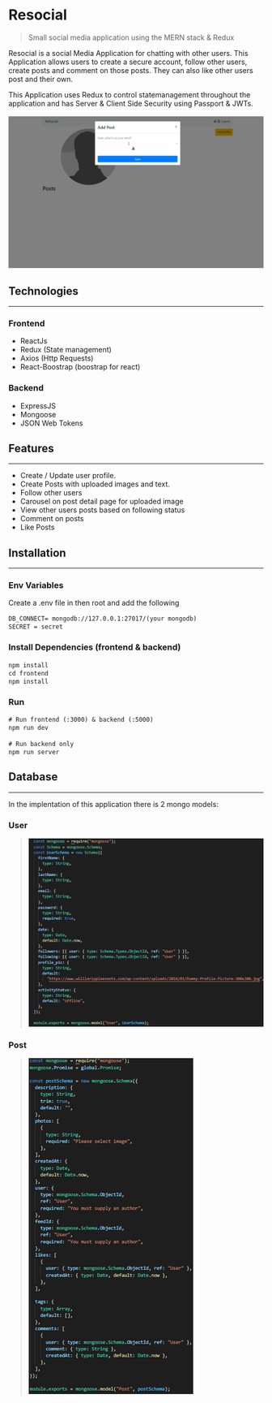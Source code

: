# Resocial

> Small social media application using the MERN stack & Redux

Resocial is a social Media Application for chatting with other users. This Application allows users to create a secure account, follow other users, create posts and comment on those posts. They can also like other users post and their own.

This Application uses Redux to control statemanagement throughout the application and has Server & Client Side Security using Passport & JWTs.

![image](/uploads/resocial.gif)

## Technologies

---

### Frontend

- ReactJs
- Redux (State management)
- Axios (Http Requests)
- React-Boostrap (boostrap for react)

### Backend

- ExpressJS
- Mongoose
- JSON Web Tokens

## Features

---

- Create / Update user profile.
- Create Posts with uploaded images and text.
- Follow other users
- Carousel on post detail page for uploaded image
- View other users posts based on following status
- Comment on posts
- Like Posts

## Installation

---

### Env Variables

Create a .env file in then root and add the following

```
DB_CONNECT= mongodb://127.0.0.1:27017/(your mongodb)
SECRET = secret
```

### Install Dependencies (frontend & backend)

```
npm install
cd frontend
npm install

```

### Run

```
# Run frontend (:3000) & backend (:5000)
npm run dev

# Run backend only
npm run server
```

## Database

---

In the implentation of this application there is 2 mongo models:

### User

> ![image](/uploads/user.PNG)

### Post

> ![image](/uploads/post.PNG)
